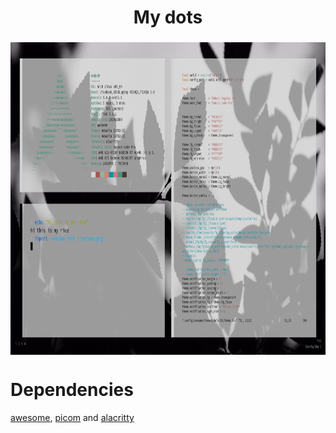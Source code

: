 <h1 align="center">My dots</h1>
<div align="center">
    <h3>
    	<img src="img/screen.png" align="center" height="500px">
    </h3>
</div>

# Dependencies
[awesome](https://github.com/awesomeWM/awesome), [picom](https://github.com/yshui/picom) and [alacritty](https://github.com/alacritty/alacritty)
